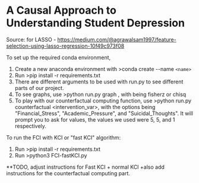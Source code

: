 # A Causal Approach to Understanding Student Depression

Source: for LASSO - https://medium.com/@agrawalsam1997/feature-selection-using-lasso-regression-10f49c973f08

To set up the required conda environment,
1. Create a new anaconda environment with >conda create --name `<name>`
2. Run >pip install -r requirements.txt
3. There are different arguments to be used with run.py to see different parts of our project.
4. To see graphs, use >python run.py graph <algorithm>, with <algorithm> being fisherz or chisq
5. To play with our counterfactual computing function, use >python run.py counterfactual <intervention_var>, with the options being "Financial_Stress", "Academic_Pressure", and "Suicidal_Thoughts". It will prompt you to ask for values, the values we used were 5, 5, and 1 respectively.

To run the FCI with KCI or "fast KCI" algorithm:
1. Run >pip install -r requirements.txt
2. Run >python3 FCI-fastKCI.py

**TODO, adjust instructions for Fast KCI + normal KCI
+also add instructions for the counterfactual computing part.
